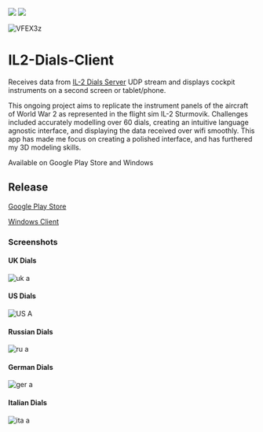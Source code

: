 <a href="https://unity.com/"><img src="https://img.shields.io/badge/Powered%20by-Unity-lightgrey.svg"/></a>
<a href="https://docs.microsoft.com/en-us/dotnet/csharp/"><img src="https://img.shields.io/badge/%20-C%23-blue.svg"/></a>

![VFEX3z](https://user-images.githubusercontent.com/45520351/151053750-5e95be44-932c-4e19-a274-a53da8d04cfa.png)

# IL2-Dials-Client
Receives data from [IL-2 Dials Server](https://github.com/itsjustdel/IL2-Dials-Server) UDP stream and displays cockpit instruments on a second screen or tablet/phone.

This ongoing project aims to replicate the instrument panels of the aircraft of World War 2 as represented in the flight sim IL-2 Sturmovik. Challenges included accurately modelling over 60 dials, creating an intuitive language agnostic interface, and displaying the data received over wifi smoothly.
This app has made me focus on creating a polished interface, and has furthered my 3D modeling skills.

Available on Google Play Store and Windows

## Release
[Google Play Store](https://play.google.com/store/apps/details?id=com.DellyWellySoftware.Il2Dials)

[Windows Client](https://dellywelly.itch.io/il-2-dials-client-windows)

### Screenshots
#### UK Dials
![uk a](https://user-images.githubusercontent.com/45520351/151064622-7186c265-2391-4f0d-b016-d8900f654a08.png)
#### US Dials
![US A](https://user-images.githubusercontent.com/45520351/151064921-39bd1ef8-c5a8-4c49-b43f-3ca2f2178ddb.png)
#### Russian Dials
![ru a](https://user-images.githubusercontent.com/45520351/151065190-8026d18a-d132-4896-ace5-ef4946d12569.png)
#### German Dials
![ger a](https://user-images.githubusercontent.com/45520351/151065382-cf50beb2-62cb-4e10-bda9-ad91aa2838b8.png)
#### Italian Dials
![ita a](https://user-images.githubusercontent.com/45520351/151065396-6c8b39b9-dfc9-4f0e-ba44-3e791f8ae2f0.png)
